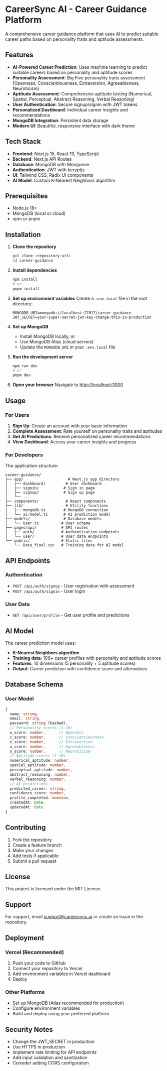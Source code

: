 # CareerSync AI - Career Guidance Platform

A comprehensive career guidance platform that uses AI to predict suitable career paths based on personality traits and aptitude assessments.

## Features

- **AI-Powered Career Prediction**: Uses machine learning to predict suitable careers based on personality and aptitude scores
- **Personality Assessment**: Big Five personality traits assessment (Openness, Conscientiousness, Extraversion, Agreeableness, Neuroticism)
- **Aptitude Assessment**: Comprehensive aptitude testing (Numerical, Spatial, Perceptual, Abstract Reasoning, Verbal Reasoning)
- **User Authentication**: Secure signup/signin with JWT tokens
- **Personalized Dashboard**: Individual career insights and recommendations
- **MongoDB Integration**: Persistent data storage
- **Modern UI**: Beautiful, responsive interface with dark theme

## Tech Stack

- **Frontend**: Next.js 15, React 19, TypeScript
- **Backend**: Next.js API Routes
- **Database**: MongoDB with Mongoose
- **Authentication**: JWT with bcryptjs
- **UI**: Tailwind CSS, Radix UI components
- **AI Model**: Custom K-Nearest Neighbors algorithm

## Prerequisites

- Node.js 18+ 
- MongoDB (local or cloud)
- npm or pnpm

## Installation

1. **Clone the repository**
   ```bash
   git clone <repository-url>
   cd career-guidance
   ```

2. **Install dependencies**
   ```bash
   npm install
   # or
   pnpm install
   ```

3. **Set up environment variables**
   Create a `.env.local` file in the root directory:
   ```env
   MONGODB_URI=mongodb://localhost:27017/career-guidance
   JWT_SECRET=your-super-secret-jwt-key-change-this-in-production
   ```

4. **Set up MongoDB**
   - Install MongoDB locally, or
   - Use MongoDB Atlas (cloud service)
   - Update the `MONGODB_URI` in your `.env.local` file

5. **Run the development server**
   ```bash
   npm run dev
   # or
   pnpm dev
   ```

6. **Open your browser**
   Navigate to [http://localhost:3000](http://localhost:3000)

## Usage

### For Users

1. **Sign Up**: Create an account with your basic information
2. **Complete Assessment**: Rate yourself on personality traits and aptitudes
3. **Get AI Predictions**: Receive personalized career recommendations
4. **View Dashboard**: Access your career insights and progress

### For Developers

The application structure:

```
career-guidance/
├── app/                    # Next.js app directory
│   ├── dashboard/         # User dashboard
│   ├── signin/           # Sign in page
│   ├── signup/           # Sign up page
│   └── ...
├── components/            # React components
├── lib/                   # Utility functions
│   ├── mongodb.ts        # MongoDB connection
│   └── ai-model.ts       # AI prediction model
├── models/               # Database models
│   └── User.ts          # User schema
├── pages/api/           # API routes
│   ├── auth/            # Authentication endpoints
│   └── user/            # User data endpoints
└── public/              # Static files
    └── Data_final.csv   # Training data for AI model
```

## API Endpoints

### Authentication
- `POST /api/auth/signup` - User registration with assessment
- `POST /api/auth/signin` - User login

### User Data
- `GET /api/user/profile` - Get user profile and predictions

## AI Model

The career prediction model uses:
- **K-Nearest Neighbors algorithm**
- **Training data**: 100+ career profiles with personality and aptitude scores
- **Features**: 10 dimensions (5 personality + 5 aptitude scores)
- **Output**: Career prediction with confidence score and alternatives

## Database Schema

### User Model
```typescript
{
  name: string,
  email: string,
  password: string (hashed),
  // Personality scores (1-10)
  o_score: number,      // Openness
  c_score: number,      // Conscientiousness
  e_score: number,      // Extraversion
  a_score: number,      // Agreeableness
  n_score: number,      // Neuroticism
  // Aptitude scores (1-10)
  numerical_aptitude: number,
  spatial_aptitude: number,
  perceptual_aptitude: number,
  abstract_reasoning: number,
  verbal_reasoning: number,
  // AI predictions
  predicted_career: string,
  confidence_score: number,
  profile_completed: boolean,
  createdAt: Date,
  updatedAt: Date
}
```

## Contributing

1. Fork the repository
2. Create a feature branch
3. Make your changes
4. Add tests if applicable
5. Submit a pull request

## License

This project is licensed under the MIT License.

## Support

For support, email support@careersync.ai or create an issue in the repository.

## Deployment

### Vercel (Recommended)
1. Push your code to GitHub
2. Connect your repository to Vercel
3. Add environment variables in Vercel dashboard
4. Deploy

### Other Platforms
- Set up MongoDB (Atlas recommended for production)
- Configure environment variables
- Build and deploy using your preferred platform

## Security Notes

- Change the JWT_SECRET in production
- Use HTTPS in production
- Implement rate limiting for API endpoints
- Add input validation and sanitization
- Consider adding CORS configuration
